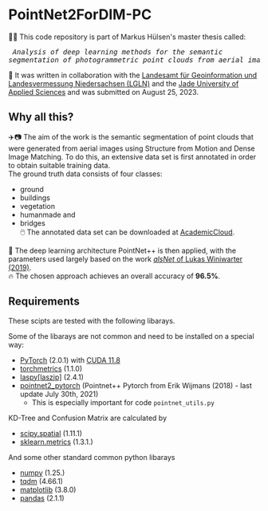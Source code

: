 # PointNet2ForDIM-PC
👨‍🎓 This code repository is part of Markus Hülsen's master thesis called: <br><pre>
  *Analysis of deep learning methods for the semantic segmentation of photogrammetric point clouds from aerial images*. </pre>
🤝 It was written in collaboration with the [Landesamt für Geoinformation und Landesvermessung Niedersachsen (LGLN)](https://www.lgln.niedersachsen.de/startseite/) and the [Jade University of Applied Sciences](https://www.jade-hs.de/) and was submitted on August 25, 2023.

## Why all this?
✈️📷 The aim of the work is the semantic segmentation of point clouds that were generated from aerial images using Structure from Motion and Dense Image Matching. To do this, an extensive data set is first annotated in order to obtain suitable training data. <br>
The ground truth data consists of four classes: 
- ground
- buildings
- vegetation
- humanmade and
- bridges<br>
🖱️ The annotated data set can be downloaded at [AcademicCloud](https://sync.academiccloud.de/index.php/s/hj5C7ebHkkTZkvQ).<br>

🚀 The deep learning architecture PointNet++ is then applied, with the parameters used largely based on the work [*alsNet* of Lukas Winiwarter (2019)](https://github.com/lwiniwar/alsNet#readme). <br>
🔥 The chosen approach achieves an overall accuracy of **96.5%**.

## Requirements
These scipts are tested with the following libarays.

Some of the libarays are not common and need to be installed on a special way:
- [PyTorch](https://pytorch.org/get-started/locally/) (2.0.1) with [CUDA 11.8](https://developer.nvidia.com/cuda-11-8-0-download-archive)
- [torchmetrics](https://torchmetrics.readthedocs.io/en/stable/pages/quickstart.html) (1.1.0)
- [laspy[laszip]](https://laspy.readthedocs.io/en/latest/installation.html) (2.4.1)
- [pointnet2_pytorch](https://github.com/erikwijmans/Pointnet2_PyTorch) (Pointnet++ Pytorch from Erik Wijmans (2018) - last update July 30th, 2021)
  - This is especially important for code `pointnet_utils.py`

KD-Tree and Confusion Matrix are calculated by
- [scipy.spatial](https://scipy.org/install/) (1.11.1) 
- [sklearn.metrics](https://scikit-learn.org/stable/install.html) (1.3.1.)

And some other standard common python libarays
- [numpy](https://numpy.org/install/) (1.25.)
- [tqdm](https://pypi.org/project/tqdm/) (4.66.1)
- [matplotlib](https://matplotlib.org/stable/users/installing/index.html) (3.8.0)
- [pandas](https://pandas.pydata.org/docs/getting_started/install.html) (2.1.1)
